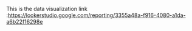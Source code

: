 This is the data visualization link :https://lookerstudio.google.com/reporting/3355a48a-f916-4080-a1da-a6b22f16298e
